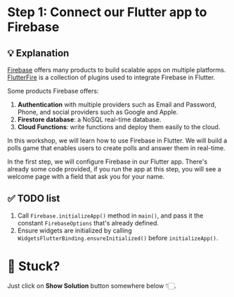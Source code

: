 # Step 1: Connect our Flutter app to Firebase

## 💡 Explanation
[Firebase](https://firebase.google.com) offers many products to build scalable apps on multiple platforms.
[FlutterFire](https://firebase.flutter.dev) is a collection of plugins used to integrate Firebase in Flutter.

Some products Firebase offers:
1. **Authentication** with multiple providers such as Email and Password, Phone, and social providers such as Google and Apple.
2. **Firestore database**: a NoSQL real-time database.
3. **Cloud Functions**: write functions and deploy them easily to the cloud.

In this workshop, we will learn how to use Firebase in Flutter.
We will build a polls game that enables users to create polls and answer them in real-time.

In the first step, we will configure Firebase in our Flutter app.
There's already some code provided, if you run the app at this step, you will see a welcome page with a field that ask you for your name.

## ✅ TODO list
1. Call `Firebase.initializeApp()` method in `main()`, and pass it the constant `FirebaseOptions` that's already defined.
2. Ensure widgets are initialized by calling `WidgetsFlutterBinding.ensureInitialized()` before `initializeApp()`.

# 🥲 Stuck?
Just click on **Show Solution** button somewhere below 👇🏻.
